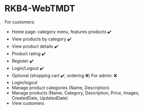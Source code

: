 # RKB4-WebTMDT

For customers:
-	Home page: category menu, features products :heavy_check_mark:
-	View products by category :heavy_check_mark:
-	View product details :heavy_check_mark:
-	Product rating :heavy_check_mark:
-	Register :heavy_check_mark:
-	Login/Logout :heavy_check_mark:
-	Optional (shopping cart :heavy_check_mark:, ordering :x:)
For admin: :x:
-	Login/logout
-	Manage product categories (Name, Description)
-	Manage products (Name, Category, Description, Price, Images, CreatedDate, UpdatedDate)
-	View customers
